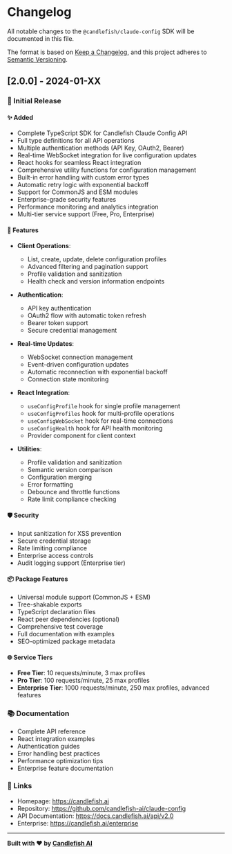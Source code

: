 # Changelog

All notable changes to the `@candlefish/claude-config` SDK will be documented in this file.

The format is based on [Keep a Changelog](https://keepachangelog.com/en/1.0.0/),
and this project adheres to [Semantic Versioning](https://semver.org/spec/v2.0.0.html).

## [2.0.0] - 2024-01-XX

### 🎉 Initial Release

#### ✨ Added
- Complete TypeScript SDK for Candlefish Claude Config API
- Full type definitions for all API operations
- Multiple authentication methods (API Key, OAuth2, Bearer)
- Real-time WebSocket integration for live configuration updates
- React hooks for seamless React integration
- Comprehensive utility functions for configuration management
- Built-in error handling with custom error types
- Automatic retry logic with exponential backoff
- Support for CommonJS and ESM modules
- Enterprise-grade security features
- Performance monitoring and analytics integration
- Multi-tier service support (Free, Pro, Enterprise)

#### 🔧 Features
- **Client Operations**:
  - List, create, update, delete configuration profiles
  - Advanced filtering and pagination support
  - Profile validation and sanitization
  - Health check and version information endpoints

- **Authentication**:
  - API key authentication
  - OAuth2 flow with automatic token refresh
  - Bearer token support
  - Secure credential management

- **Real-time Updates**:
  - WebSocket connection management
  - Event-driven configuration updates
  - Automatic reconnection with exponential backoff
  - Connection state monitoring

- **React Integration**:
  - `useConfigProfile` hook for single profile management
  - `useConfigProfiles` hook for multi-profile operations
  - `useConfigWebSocket` hook for real-time connections
  - `useConfigHealth` hook for API health monitoring
  - Provider component for client context

- **Utilities**:
  - Profile validation and sanitization
  - Semantic version comparison
  - Configuration merging
  - Error formatting
  - Debounce and throttle functions
  - Rate limit compliance checking

#### 🛡️ Security
- Input sanitization for XSS prevention
- Secure credential storage
- Rate limiting compliance
- Enterprise access controls
- Audit logging support (Enterprise tier)

#### 📦 Package Features
- Universal module support (CommonJS + ESM)
- Tree-shakable exports
- TypeScript declaration files
- React peer dependencies (optional)
- Comprehensive test coverage
- Full documentation with examples
- SEO-optimized package metadata

#### 🌐 Service Tiers
- **Free Tier**: 10 requests/minute, 3 max profiles
- **Pro Tier**: 100 requests/minute, 25 max profiles
- **Enterprise Tier**: 1000 requests/minute, 250 max profiles, advanced features

### 📚 Documentation
- Complete API reference
- React integration examples
- Authentication guides
- Error handling best practices
- Performance optimization tips
- Enterprise feature documentation

### 🔗 Links
- Homepage: https://candlefish.ai
- Repository: https://github.com/candlefish-ai/claude-config
- API Documentation: https://docs.candlefish.ai/api/v2.0
- Enterprise: https://candlefish.ai/enterprise

---

**Built with ❤️ by [Candlefish AI](https://candlefish.ai)**